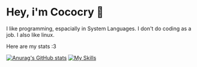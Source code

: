 # Hey, i'm Cococry 👋
I like programming, espacially in System 
Languages. I don't do coding as a job.
I also like linux. 

Here are my stats :3

[![Anurag's GitHub stats](https://github-readme-stats.vercel.app/api?username=cococry)](https://github.com/anuraghazra/github-readme-stats)
[![My Skills](https://skillicons.dev/icons?i=js,html,css,wasm)](https://skillicons.dev)